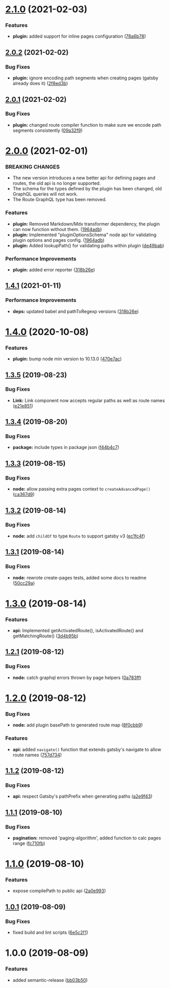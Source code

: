 # [2.1.0](https://github.com/mohatt/gatsby-plugin-advanced-pages/compare/v2.0.2...v2.1.0) (2021-02-03)


### Features

* **plugin:** added support for inline pages configuration ([78a6b78](https://github.com/mohatt/gatsby-plugin-advanced-pages/commit/78a6b78b809ac52bc3c1b1afe5e6b1f473050f39))

## [2.0.2](https://github.com/mohatt/gatsby-plugin-advanced-pages/compare/v2.0.1...v2.0.2) (2021-02-02)


### Bug Fixes

* **plugin:** ignore encoding path segments when creating pages (gatsby already does it) ([2f8ed3b](https://github.com/mohatt/gatsby-plugin-advanced-pages/commit/2f8ed3b16f7ad874998e595d8e9f8a2512dd2d34))

## [2.0.1](https://github.com/mohatt/gatsby-plugin-advanced-pages/compare/v2.0.0...v2.0.1) (2021-02-02)


### Bug Fixes

* **plugin:** changed route compiler function to make sure we encode path segments consistently ([09a32f9](https://github.com/mohatt/gatsby-plugin-advanced-pages/commit/09a32f99728904e50c19ab62dd042d7c39436ea5))

# [2.0.0](https://github.com/mohatt/gatsby-plugin-advanced-pages/compare/v1.4.1...v2.0.0) (2021-02-01)


### BREAKING CHANGES

* The new version introduces a new better api for defining pages and routes, the old api is no longer supported.
* The schema for the types defined by the plugin has been changed, old GraphQL queries will not work.
* The Route GraphQL type has been removed.

### Features

* **plugin:** Removed Markdown/Mdx transformer dependency, the plugin can now function without them. ([1964adb](https://github.com/mohatt/gatsby-plugin-advanced-pages/commit/1964adbcc4591eca55c53f8dc1c6934833eaa39f))
* **plugin:** Implemented "pluginOptionsSchema" node api for validating plugin options and pages config. ([1964adb](https://github.com/mohatt/gatsby-plugin-advanced-pages/commit/1964adbcc4591eca55c53f8dc1c6934833eaa39f#diff-6cabc69a3475b0063d7a0820d49494a8685ce8bb0915f4e84fc91d5fa65e08b6))
* **plugin:** Added lookupPath() for validating paths within plugin ([de49bab](https://github.com/mohatt/gatsby-plugin-advanced-pages/commit/de49bab545e68e81e745c197b659fda95c234f2c))

### Performance Improvements

* **plugin:** added error reporter ([318b26e](https://github.com/mohatt/gatsby-plugin-advanced-pages/commit/434c4c81c9d15682fb52ec83ebaabdf8d5e2aadc))

## [1.4.1](https://github.com/mohatt/gatsby-plugin-advanced-pages/compare/v1.4.0...v1.4.1) (2021-01-11)


### Performance Improvements

* **deps:** updated babel and pathToRegexp versions ([318b26e](https://github.com/mohatt/gatsby-plugin-advanced-pages/commit/318b26edc79121a51efd04434766e27a36f7cc0f))

# [1.4.0](https://github.com/mohatt/gatsby-plugin-advanced-pages/compare/v1.3.5...v1.4.0) (2020-10-08)


### Features

* **plugin:** bump node min version to 10.13.0 ([470e7ac](https://github.com/mohatt/gatsby-plugin-advanced-pages/commit/470e7ac9bcee1d097a6b8e115b6180fbab5d04a6))

## [1.3.5](https://github.com/mohatt/gatsby-plugin-advanced-pages/compare/v1.3.4...v1.3.5) (2019-08-23)


### Bug Fixes

* **Link:** Link component now accepts regular paths as well as route names ([e21e851](https://github.com/mohatt/gatsby-plugin-advanced-pages/commit/e21e851))

## [1.3.4](https://github.com/mohatt/gatsby-plugin-advanced-pages/compare/v1.3.3...v1.3.4) (2019-08-20)


### Bug Fixes

* **package:** include types in package json ([f44b4c7](https://github.com/mohatt/gatsby-plugin-advanced-pages/commit/f44b4c7))

## [1.3.3](https://github.com/mohatt/gatsby-plugin-advanced-pages/compare/v1.3.2...v1.3.3) (2019-08-15)


### Bug Fixes

* **node:** allow passing extra pages context to `createAdvancedPage()` ([ca367d9](https://github.com/mohatt/gatsby-plugin-advanced-pages/commit/ca367d9))

## [1.3.2](https://github.com/mohatt/gatsby-plugin-advanced-pages/compare/v1.3.1...v1.3.2) (2019-08-14)


### Bug Fixes

* **node:** add `childOf` to type `Route` to support gatsby v3 ([ec1fc4f](https://github.com/mohatt/gatsby-plugin-advanced-pages/commit/ec1fc4f))

## [1.3.1](https://github.com/mohatt/gatsby-plugin-advanced-pages/compare/v1.3.0...v1.3.1) (2019-08-14)


### Bug Fixes

* **node:** rewrote create-pages tests, added some docs to readme ([50cc29a](https://github.com/mohatt/gatsby-plugin-advanced-pages/commit/50cc29a))

# [1.3.0](https://github.com/mohatt/gatsby-plugin-advanced-pages/compare/v1.2.1...v1.3.0) (2019-08-14)


### Features

* **api:** Implemented getActivatedRoute(), isActivatedRoute() and getMatchingRoute() ([3d4b95b](https://github.com/mohatt/gatsby-plugin-advanced-pages/commit/3d4b95b))

## [1.2.1](https://github.com/mohatt/gatsby-plugin-advanced-pages/compare/v1.2.0...v1.2.1) (2019-08-12)


### Bug Fixes

* **node:** catch graphql errors thrown by page helpers ([0a783ff](https://github.com/mohatt/gatsby-plugin-advanced-pages/commit/0a783ff))

# [1.2.0](https://github.com/mohatt/gatsby-plugin-advanced-pages/compare/v1.1.2...v1.2.0) (2019-08-12)


### Bug Fixes

* **node:** add plugin basePath to generated route map ([8f0cbb9](https://github.com/mohatt/gatsby-plugin-advanced-pages/commit/8f0cbb9))


### Features

* **api:** added `navigate()` function that extends gatsby's navigate to allow route names ([757d734](https://github.com/mohatt/gatsby-plugin-advanced-pages/commit/757d734))

## [1.1.2](https://github.com/mohatt/gatsby-plugin-advanced-pages/compare/v1.1.1...v1.1.2) (2019-08-12)


### Bug Fixes

* **api:** respect Gatsby's pathPrefix when generating paths ([a2e9f43](https://github.com/mohatt/gatsby-plugin-advanced-pages/commit/a2e9f43))

## [1.1.1](https://github.com/mohatt/gatsby-plugin-advanced-pages/compare/v1.1.0...v1.1.1) (2019-08-10)


### Bug Fixes

* **pagination:** removed 'paging-algorithm', added function to calc pages range ([fc710fb](https://github.com/mohatt/gatsby-plugin-advanced-pages/commit/fc710fb))

# [1.1.0](https://github.com/mohatt/gatsby-plugin-advanced-pages/compare/v1.0.1...v1.1.0) (2019-08-10)


### Features

* expose compilePath to public api ([2a0e993](https://github.com/mohatt/gatsby-plugin-advanced-pages/commit/2a0e993))

## [1.0.1](https://github.com/mohatt/gatsby-plugin-advanced-pages/compare/v1.0.0...v1.0.1) (2019-08-09)


### Bug Fixes

* fixed build and lint scripts ([6e5c2f1](https://github.com/mohatt/gatsby-plugin-advanced-pages/commit/6e5c2f1))

# 1.0.0 (2019-08-09)


### Features

* added semantic-release ([bb03b50](https://github.com/mohatt/gatsby-plugin-advanced-pages/commit/bb03b50))
